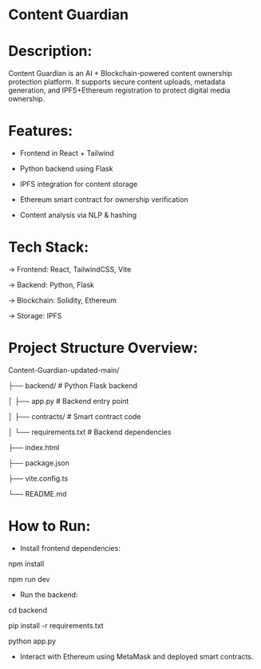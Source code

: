 
# Content Guardian 


# Description:
Content Guardian is an AI + Blockchain-powered content ownership protection platform. It supports secure content uploads, metadata generation, and IPFS+Ethereum registration to protect digital media ownership.

# Features:

- Frontend in React + Tailwind

- Python backend using Flask

- IPFS integration for content storage

- Ethereum smart contract for ownership verification

- Content analysis via NLP & hashing

# Tech Stack:

-> Frontend: React, TailwindCSS, Vite

-> Backend: Python, Flask

-> Blockchain: Solidity, Ethereum

-> Storage: IPFS

# Project Structure Overview:


Content-Guardian-updated-main/

├── backend/                  # Python Flask backend

│   ├── app.py                # Backend entry point

│   ├── contracts/            # Smart contract code

│   └── requirements.txt      # Backend dependencies

├── index.html

├── package.json

├── vite.config.ts

└── README.md


# How to Run:

- Install frontend dependencies:

npm install

npm run dev

- Run the backend:

cd backend

pip install -r requirements.txt

python app.py

- Interact with Ethereum using MetaMask and deployed smart contracts.
